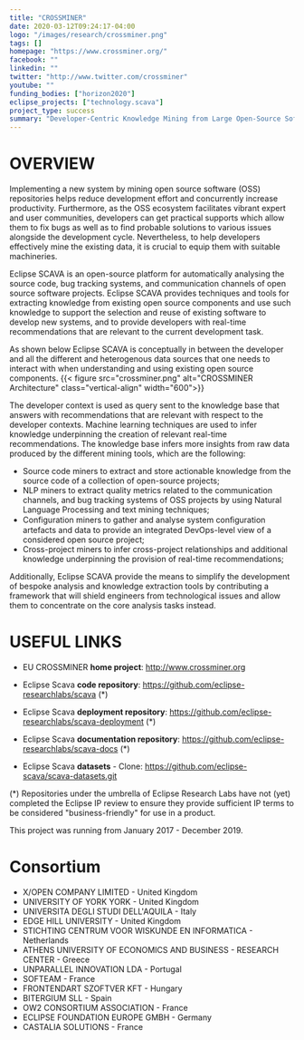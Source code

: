 ```yaml
---
title: "CROSSMINER"
date: 2020-03-12T09:24:17-04:00
logo: "/images/research/crossminer.png"
tags: []
homepage: "https://www.crossminer.org/"
facebook: ""
linkedin: ""
twitter: "http://www.twitter.com/crossminer"
youtube: ""
funding_bodies: ["horizon2020"]
eclipse_projects: ["technology.scava"]
project_type: success
summary: "Developer-Centric Knowledge Mining from Large Open-Source Software Repositories"
---
```

# OVERVIEW

Implementing a new system by mining open source software (OSS) repositories helps reduce development effort and concurrently increase productivity. Furthermore, as the OSS ecosystem facilitates vibrant expert and user communities, developers can get practical supports which allow them to fix bugs as well as to find probable solutions to various issues alongside the development cycle. Nevertheless, to help developers effectively mine the existing data, it is crucial to equip them with suitable machineries.

Eclipse SCAVA is an open-source platform for automatically analysing the source code, bug tracking systems, and communication channels of open source software projects. Eclipse SCAVA provides techniques and tools for extracting knowledge from existing open source components and use such knowledge to support the selection and reuse of existing software to develop new systems, and to provide developers with real-time recommendations that are relevant to the current development task.

As shown below Eclipse SCAVA is conceptually in between the developer and all the different and heterogenous data sources that one needs to interact with when understanding and using existing open source components.
{{< figure src="crossminer.png" alt="CROSSMINER Architecture" class="vertical-align" width="600">}}


The developer context is used as query sent to the knowledge base that answers with recommendations that are relevant with respect to the developer contexts. Machine learning techniques are used to infer knowledge underpinning the creation of relevant real-time recommendations. The knowledge base infers more insights from raw data produced by the different mining tools, which are the following:

* Source code miners to extract and store actionable knowledge from the source code of a collection of open-source projects;
* NLP miners to extract quality metrics related to the communication channels, and bug tracking systems of OSS projects by using Natural Language Processing and text mining techniques;
* Configuration miners to gather and analyse system conﬁguration artefacts and data to provide an integrated DevOps-level view of a considered open source project;
* Cross-project miners to infer cross-project relationships and additional knowledge underpinning the provision of real-time recommendations;

Additionally, Eclipse SCAVA provide the means to simplify the development of bespoke analysis and knowledge extraction tools by contributing a framework that will shield engineers from technological issues and allow them to concentrate on the core analysis tasks instead.

# USEFUL LINKS
* EU CROSSMINER **home project**: http://www.crossminer.org  


* Eclipse Scava **code repository**: https://github.com/eclipse-researchlabs/scava (*)
* Eclipse Scava **deployment repository**: https://github.com/eclipse-researchlabs/scava-deployment (*)
* Eclipse Scava **documentation repository**: https://github.com/eclipse-researchlabs/scava-docs (*)
* Eclipse Scava **datasets** - Clone: https://github.com/eclipse-scava/scava-datasets.git


(*) Repositories under the umbrella of Eclipse Research Labs have not (yet) completed the Eclipse IP review to ensure they provide sufficient IP terms to be considered "business-friendly" for use in a product.

This project was running from January 2017 - December 2019.

# Consortium
* X/OPEN COMPANY LIMITED - United Kingdom
* UNIVERSITY OF YORK YORK - United Kingdom
* UNIVERSITA DEGLI STUDI DELL'AQUILA - Italy
* EDGE HILL UNIVERSITY - United Kingdom
* STICHTING CENTRUM VOOR WISKUNDE EN INFORMATICA - Netherlands
* ATHENS UNIVERSITY OF ECONOMICS AND BUSINESS - RESEARCH CENTER - Greece
* UNPARALLEL INNOVATION LDA - Portugal
* SOFTEAM - France
* FRONTENDART SZOFTVER KFT - Hungary
* BITERGIUM SLL - Spain
* OW2 CONSORTIUM ASSOCIATION  - France
* ECLIPSE FOUNDATION EUROPE GMBH - Germany
* CASTALIA SOLUTIONS - France

